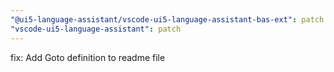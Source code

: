 ```yaml
---
"@ui5-language-assistant/vscode-ui5-language-assistant-bas-ext": patch
"vscode-ui5-language-assistant": patch
---
```


fix: Add Goto definition to readme file
